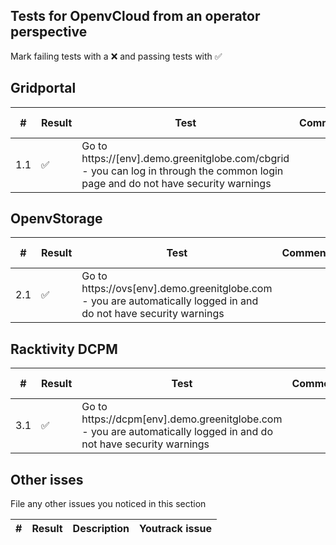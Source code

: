 ## Tests for OpenvCloud from an operator perspective
Mark failing tests with a :x: and passing tests with :white_check_mark:


## Gridportal
| # |Result|Test | Comment  | Youtrack issue |
|---|-----|--------|----------|----------------|
|1.1| :white_check_mark: | Go to https://[env].demo.greenitglobe.com/cbgrid - you can log in through the common login page and do not have security warnings| | |

## OpenvStorage
| # |Result|Test | Comment  | Youtrack issue |
|---|-----|--------|----------|----------------|
|2.1| :white_check_mark: | Go to https://ovs[env].demo.greenitglobe.com - you are automatically logged in and do not have security warnings| | |

## Racktivity DCPM
| # |Result|Test | Comment  | Youtrack issue |
|---|-----|--------|----------|----------------|
|3.1| :white_check_mark: | Go to https://dcpm[env].demo.greenitglobe.com - you are automatically logged in and do not have security warnings| | |

## Other isses
File any other issues you noticed in this section

| # | Result | Description  | Youtrack issue |
|---|--------|--------------|----------------|
